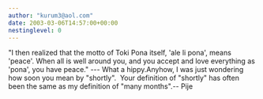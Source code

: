 ```yaml
---
author: "kurum3@aol.com"
date: 2003-03-06T14:57:00+00:00
nestinglevel: 0
---
```

"I then realized that the motto of Toki Pona itself, 'ale li pona', means 'peace'. When all is well around you, and you accept and love everything as 'pona', you have peace." ---
 What a hippy.Anyhow, I was just wondering how soon you mean by "shortly".  Your definition of "shortly" has often been the same as my definition of "many months".--
 Pije